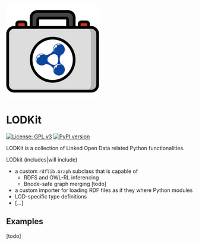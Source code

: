![<img src="lodkit.png" width=50% height=50%>](https://raw.githubusercontent.com/lu-pl/lodkit/main/lodkit.png)

# LODKit
[![License: GPL v3](https://img.shields.io/badge/License-GPLv3-blue.svg)](https://www.gnu.org/licenses/gpl-3.0)
[![PyPI version](https://badge.fury.io/py/lodkit.svg)](https://badge.fury.io/py/lodkit)

LODKit is a collection of Linked Open Data related Python functionalities. 

LODkit (includes|will include)
- a custom `rdflib.Graph` subclass that is capable of 
  - RDFS and OWL-RL inferencing 
  - Bnode-safe graph merging [todo]
- a custom importer for loading RDF files as if they where Python modules
- LOD-specific type definitions
- [...]

## Examples
[todo]
